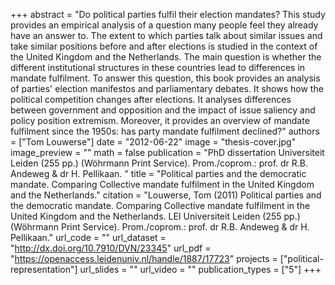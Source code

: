 +++
abstract = "Do  political  parties  fulfil  their  election  mandates?  This  study  provides an empirical analysis of a question many people feel they already have an answer to. The extent to which parties talk about similar issues and take similar positions before  and  after  elections  is  studied  in  the  context  of  the  United  Kingdom and the Netherlands. The main question is whether the different institutional structures in these countries lead to differences in  mandate fulfilment. To  answer  this  question,  this  book  provides  an  analysis  of  parties' election manifestos and parliamentary debates. It shows how the political competition changes  after  elections.  It  analyses  differences  between  government  and  opposition  and  the  impact  of  issue  saliency  and  policy  position  extremism.  Moreover, it provides an overview of mandate fulfilment since the 1950s: has party mandate fulfilment declined?"
authors = ["Tom Louwerse"]
date = "2012-06-22"
image = "thesis-cover.jpg"
image_preview = ""
math = false
publication = "PhD dissertation Universiteit Leiden (255 pp.) (Wöhrmann Print Service). Prom./coprom.: prof. dr R.B. Andeweg & dr H. Pellikaan. "
title = "Political parties and the democratic mandate. Comparing Collective mandate fulfilment in the United Kingdom and the Netherlands."
citation = "Louwerse, Tom (2011) Political parties and the democratic mandate. Comparing Collective mandate fulfilment in the United Kingdom and the Netherlands. LEI Universiteit Leiden (255 pp.) (Wöhrmann Print Service). Prom./coprom.: prof. dr R.B. Andeweg & dr H. Pellikaan."
url_code = ""
url_dataset = "http://dx.doi.org/10.7910/DVN/23345"
url_pdf = "https://openaccess.leidenuniv.nl/handle/1887/17723"
projects = ["political-representation"]
url_slides = ""
url_video = ""
publication_types = ["5"]
+++
